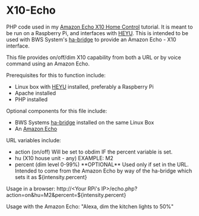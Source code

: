 # X10-Echo
PHP code used in my <a href="http://coreyswrite.com/tips-tricks/amazon-echo-x10-home-control/">Amazon Echo X10 Home Control</a> tutorial.  It is meant to be run on a Raspberry Pi, and interfaces with <a href="http://www.heyu.org/">HEYU</a>.  This is intended to be used with BWS System's <a href="https://github.com/bwssytems/ha-bridge">ha-bridge</a> to provide an Amazon Echo - X10 interface.

This file provides on/off/dim X10 capability from both a URL or by voice command using an Amazon Echo.

Prerequisites for this to function include:
<ul>
  <li>Linux box with <a href="http://www.heyu.org/">HEYU</a> installed, preferably a Raspberry Pi</li>
  <li>Apache installed</li>
  <li>PHP installed</li>
</ul>

Optional components for this file include:
<ul>
  <li>BWS Systems <a href="https://github.com/bwssytems/ha-bridge">ha-bridge</a> installed on the same Linux Box</li>
  <li>An <a href="http://amazon.com/echo">Amazon Echo</a></li>
</ul>

URL variables include:
<ul>
  <li>action (on/off)  Will be set to obdim IF the percent variable is set.</li>
  <li>hu (X10 house unit - any) EXAMPLE: M2</li>
  <li>percent (dim level 0-99%) **OPTIONAL**  Used only if set in the URL.  Intended to come from the Amazon Echo by way of the ha-bridge which sets it as ${intensity.percent}</li>
</ul>

Usage in a browser:
http://&lt;Your RPi's IP&gt;/echo.php?action=on&hu=M2&percent=${intensity.percent}

Usage with the Amazon Echo:
"Alexa, dim the kitchen lights to 50%"
